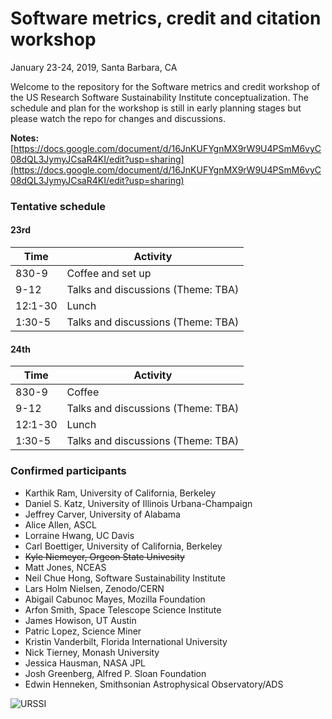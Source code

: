 # Software metrics, credit and citation workshop

January 23-24, 2019, Santa Barbara, CA

Welcome to the repository for the Software metrics and credit workshop of the US Research Software Sustainability Institute conceptualization. The schedule and plan for the workshop is still in early planning stages but please watch the repo for changes and discussions.

**Notes:**  [https://docs.google.com/document/d/16JnKUFYgnMX9rW9U4PSmM6vyC08dQL3JymyJCsaR4KI/edit?usp=sharing](https://docs.google.com/document/d/16JnKUFYgnMX9rW9U4PSmM6vyC08dQL3JymyJCsaR4KI/edit?usp=sharing)

### Tentative schedule

#### 23rd

| Time    | Activity                           |
|---------|------------------------------------|
| 830-9   | Coffee and set up                  |
| 9-12    | Talks and discussions (Theme: TBA) |
| 12:1-30 | Lunch                              |
| 1:30-5  | Talks and discussions (Theme: TBA) |

#### 24th

| Time    | Activity                           |
|---------|------------------------------------|
| 830-9   | Coffee                 |
| 9-12    | Talks and discussions (Theme: TBA) |
| 12:1-30 | Lunch                              |
| 1:30-5  | Talks and discussions (Theme: TBA) |


### Confirmed participants

- Karthik Ram, University of California, Berkeley
- Daniel S. Katz, University of Illinois Urbana-Champaign
- Jeffrey Carver, University of Alabama
- Alice Allen, ASCL
- Lorraine Hwang, UC Davis
- Carl Boettiger, University of California, Berkeley
- ~~Kyle Niemeyer, Orgeon State Univesity~~
- Matt Jones, NCEAS
- Neil Chue Hong, Software Sustainability Institute
- Lars Holm Nielsen, Zenodo/CERN
- Abigail Cabunoc Mayes, Mozilla Foundation
- Arfon Smith, Space Telescope Science Institute
- James Howison, UT Austin
- Patric Lopez, Science Miner
- Kristin Vanderbilt, Florida International University
- Nick Tierney, Monash University
- Jessica Hausman, NASA JPL
- Josh Greenberg, Alfred P. Sloan Foundation
- Edwin Henneken, Smithsonian Astrophysical Observatory/ADS


![URSSI](https://i.imgur.com/wY1qvuE.png)
